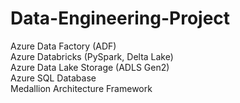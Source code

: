 # Data-Engineering-Project

Azure Data Factory (ADF)  
Azure Databricks (PySpark, Delta Lake)  
Azure Data Lake Storage (ADLS Gen2)  
Azure SQL Database  
Medallion Architecture Framework
